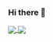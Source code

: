 ### Hi there 👋

<!--
**saratiedt/saratiedt** is a ✨ _special_ ✨ repository because its `README.md` (this file) appears on your GitHub profile.

Here are some ideas to get you started:

- 🔭 I’m currently working on ...
- 🌱 I’m currently learning ...
- 👯 I’m looking to collaborate on ...
- 🤔 I’m looking for help with ...
- 💬 Ask me about ...
- 📫 How to reach me: ...
- 😄 Pronouns: ...
- ⚡ Fun fact: ...
-->

<a href="https://github.com/saratiedt/github-readme-stats">
  <img align="center" src="https://github-readme-stats.vercel.app/api?username=saratiedt&count_private=true&show_icons=true&theme=nightowl&hide=stars,issues)" />
</a>
<a href="https://github.com/saratiedt/convoychat">
  <img align="center" src="https://github-readme-stats.vercel.app/api/top-langs/?username=saratiedt&langs_count=8&layout=compact&theme=nightowl&)" />
</a>
